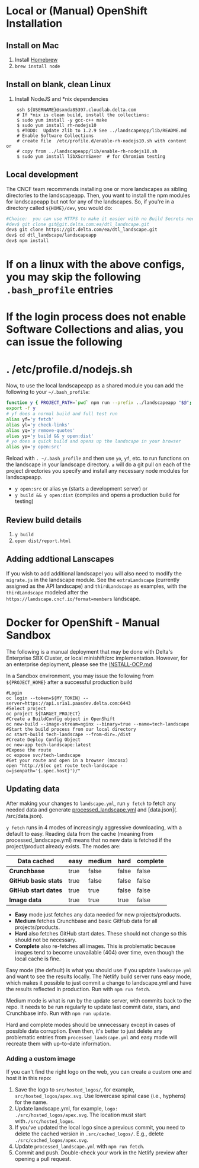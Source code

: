 # Local or (Manual) OpenShift Installation

## Install on Mac
1. Install [Homebrew](https://brew.sh/)
2. `brew install node`

## Install on blank, clean Linux
1. Install NodeJS and *nix dependencies
```shell
    ssh ${USERNAME}@sxnda85397.cloudlab.delta.com
    # If *nix is clean build, install the collections:
    $ sudo yum install -y gcc-c++ make
    $ sudo yum install rh-nodejs10
    $ #TODO:  Update zlib to 1.2.9 See ../landscapeapp/lib/README.md
    # Enable Software Collections
    # create file  /etc/profile.d/enable-rh-nodejs10.sh with content or 
    # copy from ../landscapeapp/lib/enable-rh-nodejs10.sh
    $ sudo yum install libXScrnSaver  # for Chromium testing
```

## Local development
The CNCF team recommends installing one or more landscapes as sibling directories to the landscapeapp. Then, you want to install the npm modules for landscapeapp but not for any of the landscapes. So, if you're in a directory called `${HOME}/dev`, you would do:
```sh
#Choice:  you can use HTTPS to make it easier with no Build Secrets needed for pulls
#dev$ git clone git@git.delta.com:ea/dtl_landscape.git
dev$ git clone https://git.delta.com/ea/dtl_landscape.git
dev$ cd dtl_landscape/landscapeapp
dev$ npm install
```

# If on a linux with the above configs, you may skip the following `.bash_profile` entries
# If the login process does not enable Software Collections and alias, you can issue the following
# . /etc/profile.d/nodejs.sh 
Now, to use the local landscapeapp as a shared module you can add the following to your `~/.bash_profile`:
```sh
function y { PROJECT_PATH=`pwd` npm run --prefix ../landscapeapp "$@"; }
export -f y
# yf does a normal build and full test run
alias yf='y fetch'
alias yl='y check-links'
alias yq='y remove-quotes'
alias yp='y build && y open:dist'
# yo does a quick build and opens up the landscape in your browser
alias yo='y open:src'
```
Reload with `. ~/.bash_profile` and then use `yo`, `yf`, etc. to run functions on the landscape in your landscape directory. `a` will do a git pull on each of the project directories you specify and install any necessary node modules for landscapeapp.

* `y open:src` or alias `yo` (starts a development server) or
* `y build && y open:dist` (compiles and opens a production build for testing)

## Review build details
1. `y build`
1. `open dist/report.html`

## Adding addtional Lanscapes

If you wish to add additional landscapel you will also need to modify the `migrate.js` in the landscape module.  See the `extraLandscape` (currently assigned as the API landscape) and `thirdLandscape` as examples, with the `thirdLandscape` modeled after the `https://landscape.cncf.io/format=members` landscape.

# Docker for OpenShift - Manual Sandbox

The following is a manual deployment that may be done with Delta's Enterprise SBX Cluster, or local minishift/crc implementation.  However, for an enterprise deployment, please see the [INSTALL-OCP.md](./INSTALL-OCP.md)

In a Sandbox environment, you may issue the following from `${PROJECT_HOME}` after a successful production build
```shell
#Login
oc login --token=${MY_TOKEN} --server=https://api.sr1a1.paasdev.delta.com:6443
#Select project
oc project ${TARGET_PROJECT}
#Create a BuildConfig object in OpenShift
oc new-build --image-stream=nginx --binary=true --name=tech-landscape
#Start the build process from our local directory
oc start-build tech-landscape --from-dir=./dist
#Create Deploy Config Object
oc new-app tech-landscape:latest
#Expose the route
oc expose svc/tech-landscape
#Get your route and open in a browser (macosx)
open "http://$(oc get route tech-landscape -o=jsonpath='{.spec.host}')/"
```

## Updating data

After making your changes to `landscape.yml`, run `y fetch` to fetch any needed data and generate [processed_landscape.yml](processed_landscape.yml) and [data.json](. /src/data.json).

`y fetch` runs in 4 modes of increasingly aggressive downloading, with a default to easy. Reading data from the cache (meaning from processed_landscape.yml) means that no new data is fetched if the project/product already exists. The modes are:

| Data cached            | easy   | medium   | hard   | complete   |
|------------------------|--------|----------|--------|------------|
| **Crunchbase**         | true   | false    | false  | false      |
| **GitHub basic stats** | true   | false    | false  | false      |
| **GitHub start dates** | true   | true     | false  | false      |
| **Image data**         | true   | true     | true   | false      |

* **Easy** mode just fetches any data needed for new projects/products.
* **Medium** fetches Crunchbase and basic GitHub data for all projects/products.
* **Hard** also fetches GitHub start dates. These should not change so this should not be necessary.
* **Complete** also re-fetches all images. This is problematic because images tend to become unavailable (404) over time, even though the local cache is fine.

Easy mode (the default) is what you should use if you update `landscape.yml` and want to see the results locally. The Netlify build server runs easy mode, which makes it possible to just commit a change to landscape.yml and have the results reflected in production. Run with `npm run fetch`.

Medium mode is what is run by the update server, with commits back to the repo. It needs to be run regularly to update last commit date, stars, and Crunchbase info. Run with `npm run update`.

Hard and complete modes should be unnecessary except in cases of possible data corruption. Even then, it's better to just delete any problematic entries from `processed_landscape.yml` and easy mode will recreate them with up-to-date information.

### Adding a custom image

If you can't find the right logo on the web, you can create a custom one and host it in this repo:

1. Save the logo to `src/hosted_logos/`, for example, `src/hosted_logos/apex.svg`. Use lowercase spinal case (i.e., hyphens) for the name.
1. Update landscape.yml, for example, `logo: ./src/hosted_logos/apex.svg`. The location must start with`./src/hosted_logos`.
1. If you've updated the local logo since a previous commit, you need to delete the cached version in `.src/cached_logos/`. E.g., delete `./src/cached_logos/apex.svg`.
1. Update `processed_landscape.yml` with `npm run fetch`.
1. Commit and push. Double-check your work in the Netlify preview after opening a pull request.